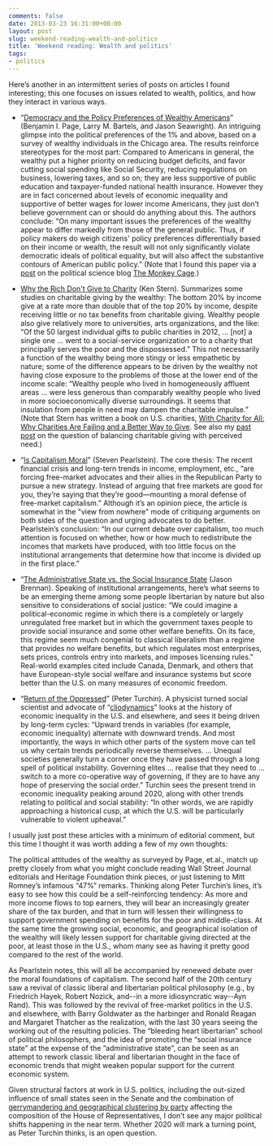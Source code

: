 ```yaml
---
comments: false
date: 2013-03-23 16:31:00+00:00
layout: post
slug: weekend-reading-wealth-and-politics
title: 'Weekend reading: Wealth and politics'
tags:
- politics
---
```


Here’s another in an intermittent series of posts on articles I found interesting; this one focuses on issues related to wealth, politics, and how they interact in various ways.



	
  * “[Democracy and the Policy Preferences of Wealthy Americans](http://journals.cambridge.org/action/displayFulltext?type=6&fid=8864479&jid=PPS&volumeId=11&issueId=&aid=8864478&bodyId=&membershipNumber=&societyETOCSession=&fulltextType=RA&fileId=S153759271200360X)” (Benjamin I. Page, Larry M. Bartels, and Jason Seawright). An intriguing glimpse into the political preferences of the 1% and above, based on a survey of wealthy individuals in the Chicago area. The results reinforce stereotypes for the most part: Compared to Americans in general, the wealthy put a higher priority on reducing budget deficits, and favor cutting social spending like Social Security, reducing regulations on business, lowering taxes, and so on; they are less supportive of public education and taxpayer-funded national health insurance. However they are in fact concerned about levels of economic inequality and supportive of better wages for lower income Americans, they just don’t believe government can or should do anything about this. The authors conclude: “On many important issues the preferences of the wealthy appear to differ markedly from those of the general public. Thus, if policy makers do weigh citizens' policy preferences differentially based on their income or wealth, the result will not only significantly violate democratic ideals of political equality, but will also affect the substantive contours of American public policy.” (Note that I found this paper via a [post](http://themonkeycage.org/blog/2013/03/22/the-very-rich-are-different-from-you-and-me/) on the political science blog [The Monkey Cage](http://themonkeycage.org/).)


  * [Why the Rich Don't Give to Charity](http://www.theatlantic.com/magazine/archive/2013/04/why-the-rich-dont-give/309254/) (Ken Stern). Summarizes some studies on charitable giving by the wealthy: The bottom 20% by income give at a rate more than double that of the top 20% by income, despite receiving little or no tax benefits from charitable giving. Wealthy people also give relatively more to universities, arts organizations, and the like: “Of the 50 largest individual gifts to public charities in 2012, ... [not] a single one ... went to a social-service organization or to a charity that principally serves the poor and the dispossessed.” This not necessarily a function of the wealthy being more stingy or less empathetic by nature; some of the difference appears to be driven by the wealthy not having close exposure to the problems of those at the lower end of the income scale: “Wealthy people who lived in homogeneously affluent areas ... were less generous than comparably wealthy people who lived in more socioeconomically diverse surroundings. It seems that insulation from people in need may dampen the charitable impulse.” (Note that Stern has written a book on U.S. charities, [With Charity for All: Why Charities Are Failing and a Better Way to Give](http://www.amazon.com/With-Charity-All-Charities-Failing/dp/038553471X). See also my [past post](/2011/05/19/in-howard-county-should-charity-really-begin-at-home/) on the question of balancing charitable giving with perceived need.)
	
  * “[Is Capitalism Moral](http://articles.washingtonpost.com/2013-03-15/opinions/37732829_1_free-markets-free-market-capitalism-historic-debate/4)” (Steven Pearlstein). The core thesis: The recent financial crisis and long-tern trends in income, employment, etc., “are forcing free-market advocates and their allies in the Republican Party to pursue a new strategy. Instead of arguing that free markets are good for you, they’re saying that they’re good—mounting a moral defense of free-market capitalism.” Although it’s an opinion piece, the article is somewhat in the "view from nowhere" mode of critiquing arguments on both sides of the question and urging advocates to do better. Pearlstein’s conclusion: “In our current debate over capitalism, too much attention is focused on whether, how or how much to redistribute the incomes that markets have produced, with too little focus on the institutional arrangements that determine how that income is divided up in the first place.”


  * “[The Administrative State vs. the Social Insurance State](http://bleedingheartlibertarians.com/2012/05/the-administrative-state-vs-the-social-insurance-state/) (Jason Brennan).  Speaking of institutional arrangements, here’s what seems to be an emerging theme among some people libertarian by nature but also sensitive to considerations of social justice: “We could imagine a political-economic regime in which there is a completely or largely unregulated free market but in which the government taxes people to provide social insurance and some other welfare benefits. On its face, this regime seem much congenial to classical liberalism than a regime that provides no welfare benefits, but which regulates most enterprises, sets prices, controls entry into markets, and imposes licensing rules.” Real-world examples cited include Canada, Denmark, and others that have European-style social welfare and insurance systems but score better than the U.S. on many measures of economic freedom.


  * “[Return of the Oppressed](http://www.aeonmagazine.com/living-together/peter-turchin-wealth-poverty/)” (Peter Turchin). A physicist turned social scientist and advocate of “[cliodynamics](http://cliodynamics.info/)” looks at the history of economic inequality in the U.S. and elsewhere, and sees it being driven by long-term cycles: “Upward trends in variables (for example, economic inequality) alternate with downward trends. And most importantly, the ways in which other parts of the system move can tell us why certain trends periodically reverse themselves. ... Unequal societies generally turn a corner once they have passed through a long spell of political instability. Governing elites ... realise that they need to ... switch to a more co-operative way of governing, if they are to have any hope of preserving the social order.” Turchin sees the present trend in economic inequality peaking around 2020, along with other trends relating to political and social stability: “In other words, we are rapidly approaching a historical cusp, at which the U.S. will be particularly vulnerable to violent upheaval.”



I usually just post these articles with a minimum of editorial comment, but this time I thought it was worth adding a few of my own thoughts:

The political attitudes of the wealthy as surveyed by Page, et.al., match up pretty closely from what you might conclude reading Wall Street Journal editorials and Heritage Foundation think pieces, or just listening to Mitt Romney’s infamous “47%” remarks. Thinking along Peter Turchin’s lines, it’s easy to see how this could be a self-reinforcing tendency: As more and more income flows to top earners, they will bear an increasingly greater share of the tax burden, and that in turn will lessen their willingness to support government spending on benefits for the poor and middle-class. At the same time the growing social, economic, and geographical isolation of the wealthy will likely lessen support for charitable giving directed at the poor, at least those in the U.S., whom many see as having it pretty good compared to the rest of the world.

As Pearlstein notes, this will all be accompanied by renewed debate over the moral foundations of capitalism. The second half of the 20th century saw a revival of classic liberal and libertarian political philosophy (e.g., by Friedrich Hayek, Robert Nozick, and--in a more idiosyncratic way--Ayn Rand). This was followed by the revival of free-market politics in the U.S. and elsewhere, with Barry Goldwater as the harbinger and Ronald Reagan and Margaret Thatcher as the realization, with the last 30 years seeing the working out of the resulting policies. The “bleeding heart libertarian” school of political philosophers, and the idea of promoting the “social insurance state” at the expense of the ”administrative state”, can be seen as an attempt to rework classic liberal and libertarian thought in the face of economic trends that might weaken popular support for the current economic system.

Given structural factors at work in U.S. politics, including the out-sized influence of small states seen in the Senate and the combination of [gerrymandering and geographical clustering by party](http://themonkeycage.org/blog/2012/11/15/not-gerrymandering-but-districting-more-evidence-on-how-democrats-won-the-popular-vote-but-lost-the-congress/) affecting the composition of the House of Representatives, I don’t see any major political shifts happening in the near term. Whether 2020 will mark a turning point, as Peter Turchin thinks, is an open question. 

